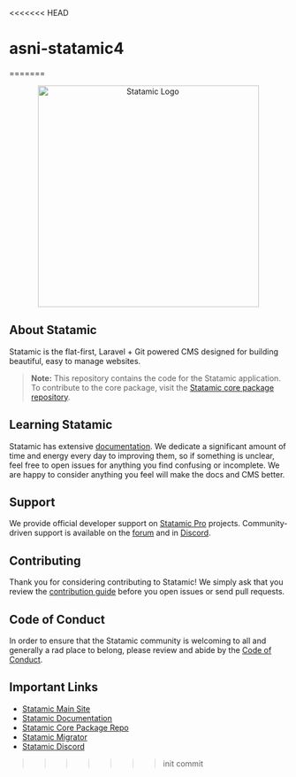 <<<<<<< HEAD
# asni-statamic4
=======
<p align="center"><img src="https://statamic.com/assets/branding/Statamic-Logo+Wordmark-Rad.svg" width="400" alt="Statamic Logo" /></p>

## About Statamic

Statamic is the flat-first, Laravel + Git powered CMS designed for building beautiful, easy to manage websites.

> **Note:** This repository contains the code for the Statamic application. To contribute to the core package, visit the [Statamic core package repository][cms-repo].


## Learning Statamic

Statamic has extensive [documentation][docs]. We dedicate a significant amount of time and energy every day to improving them, so if something is unclear, feel free to open issues for anything you find confusing or incomplete. We are happy to consider anything you feel will make the docs and CMS better.

## Support

We provide official developer support on [Statamic Pro](https://statamic.com/pricing) projects. Community-driven support is available on the [forum](https://statamic.com/forum) and in [Discord][discord].


## Contributing

Thank you for considering contributing to Statamic! We simply ask that you review the [contribution guide][contribution] before you open issues or send pull requests.


## Code of Conduct

In order to ensure that the Statamic community is welcoming to all and generally a rad place to belong, please review and abide by the [Code of Conduct](https://github.com/statamic/cms/wiki/Code-of-Conduct).


## Important Links

- [Statamic Main Site](https://statamic.com)
- [Statamic Documentation][docs]
- [Statamic Core Package Repo][cms-repo]
- [Statamic Migrator](https://github.com/statamic/migrator)
- [Statamic Discord][discord]

[docs]: https://statamic.dev/
[discord]: https://statamic.com/discord
[contribution]: https://github.com/statamic/cms/blob/master/CONTRIBUTING.md
[cms-repo]: https://github.com/statamic/cms
>>>>>>> init commit
